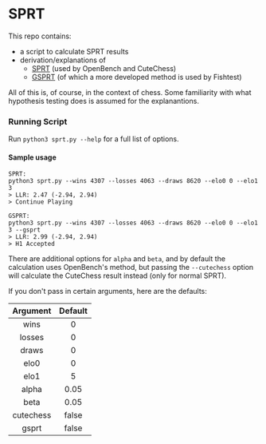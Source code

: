 # SPRT

This repo contains:
- a script to calculate SPRT results
- derivation/explanations of
    - [SPRT](SPRT.md) (used by OpenBench and CuteChess)
    - [GSPRT](GSPRT.md) (of which a more developed method is used by Fishtest)

All of this is, of course, in the context of chess. Some familiarity with what
hypothesis testing does is assumed for the explanantions.

### Running Script
Run `python3 sprt.py --help` for a full list of options.

#### Sample usage
```
SPRT:
python3 sprt.py --wins 4307 --losses 4063 --draws 8620 --elo0 0 --elo1 3
> LLR: 2.47 (-2.94, 2.94)
> Continue Playing

GSPRT:
python3 sprt.py --wins 4307 --losses 4063 --draws 8620 --elo0 0 --elo1 3 --gsprt
> LLR: 2.99 (-2.94, 2.94)
> H1 Accepted
```
There are additional options for `alpha` and `beta`, and by default the
calculation uses OpenBench's method, but passing the `--cutechess` option
will calculate the CuteChess result instead (only for normal SPRT).

If you don't pass in certain arguments, here are the defaults:

| Argument | Default |
| :-------:|:-------:|
|   wins   |    0    |
|  losses  |    0    |
|   draws  |    0    |
|   elo0   |    0    |
|   elo1   |    5    |
|   alpha  |   0.05  |
|   beta   |   0.05  |
| cutechess| false   |
| gsprt    | false   |
